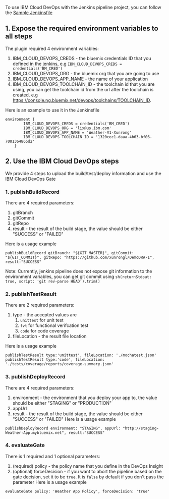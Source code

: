 To use IBM Cloud DevOps with the Jenkins pipeline project, you can follow the [Sample Jenkinsfile](https://github.ibm.com/oneibmcloud/Jenkins-IBM-Bluemix-Toolchains/blob/pipeline-support/Sample-Jenkinsfile)

## 1. Expose the required environment variables to all steps
The plugin required 4 environment variables:

1. IBM_CLOUD_DEVOPS_CREDS - the bluemix credentials ID that you defined in the jenkins, e.g `IBM_CLOUD_DEVOPS_CREDS = credentials('BM_CRED')` 
2. IBM_CLOUD_DEVOPS_ORG - the bluemix org that you are going to use
3. IBM_CLOUD_DEVOPS_APP_NAME - the name of your application
4. IBM_CLOUD_DEVOPS_TOOLCHAIN_ID - the toolchain id that you are using, you can get the toolchain id from the url after the toolchain is created. e.g https://console.ng.bluemix.net/devops/toolchains/TOOLCHAIN_ID.

Here is an example to use it in the Jenkinsfile
```
environment {
        IBM_CLOUD_DEVOPS_CREDS = credentials('BM_CRED')
        IBM_CLOUD_DEVOPS_ORG = 'lix@us.ibm.com'
        IBM_CLOUD_DEVOPS_APP_NAME = 'Weather-V1-Xunrong'
        IBM_CLOUD_DEVOPS_TOOLCHAIN_ID = '1320cec1-daaa-4b63-bf06-7001364865d2'
    }
 ```
 
## 2. Use the IBM Cloud DevOps steps
We provide 4 steps to upload the build/test/deploy information and use the IBM Cloud DevOps Gate

### 1. publishBuildRecord
There are 4 required parameters:

1. gitBranch
2. gitCommit
3. gitRepo
4. result - the result of the build stage, the value should be either "SUCCESS" or "FAILED"

Here is a usage example
```
publishBuildRecord gitBranch: "${GIT_MASTER}", gitCommit: "${GIT_COMMIT}", gitRepo: "https://github.com/xunrongl/DemoDRA-1", result:"SUCCESS"
```

Note: Currently, jenkins pipeline does not expose git information to the environment variables, you can get git commit using `sh(returnStdout: true, script: 'git rev-parse HEAD').trim()`

### 2. publishTestResult
There are 2 required parameters:

1. type - the accepted values are
    1. `unittest` for unit test
    2. `fvt` for functional verifcation test
    3. `code` for code coverage
2. fileLocation - the result file location

Here is a usage example
```
publishTestResult type:'unittest', fileLocation: './mochatest.json'
publishTestResult type:'code', fileLocation: './tests/coverage/reports/coverage-summary.json'
```

### 3. publishDeployRecord
There are 4 required parameters:

1. environment - the environment that you deploy your app to, the value should be either "STAGING" or "PRODUCTION"
2. appUrl
3. result - the result of the build stage, the value should be either "SUCCESS" or "FAILED"
Here is a usage example
```
publishDeployRecord environment: "STAGING", appUrl: "http://staging-Weather-App.mybluemix.net", result:"SUCCESS"
```

### 4. evaluateGate
There is 1 required and 1 optional parameters:

1. (required) policy - the policy name that you define in the DevOps Insight
2. (optional) forceDecision - if you want to abort the pipeline based on the gate decision, set it to be `true`. It is `false` by default if you don't pass the parameter
Here is a usage example
```
evaluateGate policy: 'Weather App Policy', forceDecision: 'true'
```
